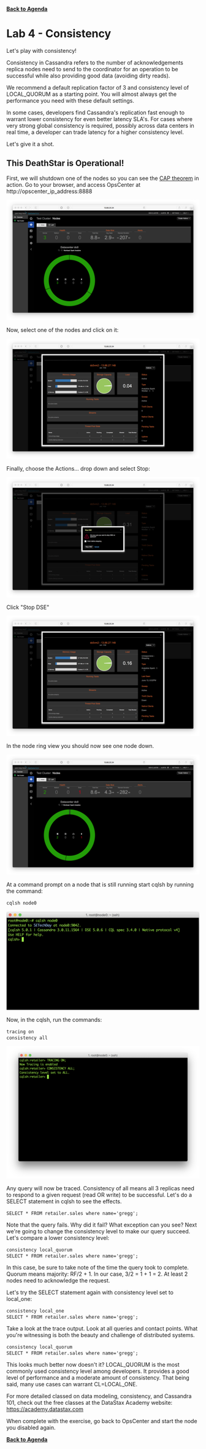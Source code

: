 **[Back to Agenda](./../README.md)**

# Lab 4 - Consistency

Let's play with consistency!

Consistency in Cassandra refers to the number of acknowledgements replica nodes need to send to the coordinator for an operation to be successful while also providing good data (avoiding dirty reads).

We recommend a default replication factor of 3 and consistency level of LOCAL_QUORUM as a starting point. You will almost always get the performance you need with these default settings.

In some cases, developers find Cassandra's replication fast enough to warrant lower consistency for even better latency SLA's. For cases where very strong global consistency is required, possibly across data centers in real time, a developer can trade latency for a higher consistency level.

Let's give it a shot.

## This DeathStar is Operational!

First, we will shutdown one of the nodes so you can see the [CAP theorem](https://en.wikipedia.org/wiki/CAP_theorem) in action. Go to your browser, and access OpsCenter at http://opscenter_ip_address:8888

![](./img/lab4-2ring.png)

Now, select one of the nodes and click on it:

![](./img/lab4-3nodeview.png)

Finally, choose the Actions... drop down and select Stop:

![](./img/lab4-4stopnode.png)

Click "Stop DSE"

![](./img/lab4-5stopping.png)

In the node ring view you should now see one node down.

![](./img/lab4-6nodedown.png)

At a command prompt on a node that is still running start cqlsh by running the command:

```
cqlsh node0
```

![](./img/lab2-7cqlsh.png)

Now, in the cqlsh, run the commands:

```
tracing on
consistency all
```

![](./img/lab4-8tracingall.png)

Any query will now be traced. Consistency of all means all 3 replicas need to respond to a given request (read OR write) to be successful. Let's do a SELECT statement in cqlsh to see the effects.

```
SELECT * FROM retailer.sales where name='gregg';
```

Note that the query fails.  Why did it fail? What exception can you see?  Next we're going to change the consistency level to make our query succeed.  Let's compare a lower consistency level:

```
consistency local_quorum
SELECT * FROM retailer.sales where name='gregg';
```

In this case, be sure to take note of the time the query took to complete.  Quorum means majority: RF/2 + 1. In our case, 3/2 = 1 + 1 = 2. At least 2 nodes need to acknowledge the request.

Let's try the SELECT statement again with consistency level set to local_one:

```
consistency local_one
SELECT * FROM retailer.sales where name='gregg';
```

Take a look at the trace output. Look at all queries and contact points. What you're witnessing is both the beauty and challenge of distributed systems.

```
consistency local_quorum
SELECT * FROM retailer.sales where name='gregg';
```

This looks much better now doesn't it? LOCAL_QUORUM is the most commonly used consistency level among developers. It provides a good level of performance and a moderate amount of consistency. That being said, many use cases can warrant CL=LOCAL_ONE.

For more detailed classed on data modeling, consistency, and Cassandra 101, check out the free classes at the DataStax Academy website: https://academy.datastax.com

When complete with the exercise, go back to OpsCenter and start the node you disabled again.

**[Back to Agenda](./../README.md)**
